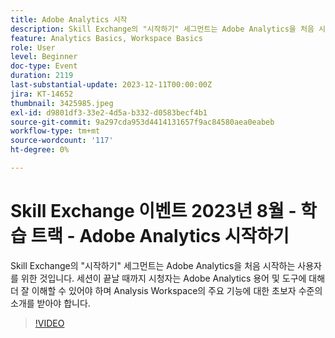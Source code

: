 ```yaml
---
title: Adobe Analytics 시작
description: Skill Exchange의 "시작하기" 세그먼트는 Adobe Analytics을 처음 시작하는 사용자를 위한 것입니다. 세션이 끝날 때까지 시청자는 Adobe Analytics 용어 및 도구에 대해 더 잘 이해할 수 있어야 하며 Analysis Workspace의 주요 기능에 대한 초보자 수준의 소개를 받아야 합니다.
feature: Analytics Basics, Workspace Basics
role: User
level: Beginner
doc-type: Event
duration: 2119
last-substantial-update: 2023-12-11T00:00:00Z
jira: KT-14652
thumbnail: 3425985.jpeg
exl-id: d9801df3-33e2-4d5a-b332-d0583becf4b1
source-git-commit: 9a297cda953d4414131657f9ac84580aea0eabeb
workflow-type: tm+mt
source-wordcount: '117'
ht-degree: 0%

---
```


# Skill Exchange 이벤트 2023년 8월 - 학습 트랙 - Adobe Analytics 시작하기

Skill Exchange의 &quot;시작하기&quot; 세그먼트는 Adobe Analytics을 처음 시작하는 사용자를 위한 것입니다. 세션이 끝날 때까지 시청자는 Adobe Analytics 용어 및 도구에 대해 더 잘 이해할 수 있어야 하며 Analysis Workspace의 주요 기능에 대한 초보자 수준의 소개를 받아야 합니다.

>[!VIDEO](https://video.tv.adobe.com/v/3425985/?learn=on)
